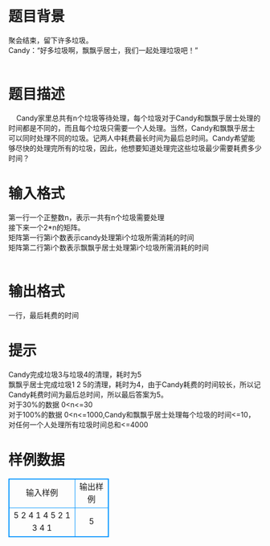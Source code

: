 # 

 
 # 题目背景 
聚会结束，留下许多垃圾。<BR>Candy：“好多垃圾啊，飘飘乎居士，我们一起处理垃圾吧！”<BR><BR> 

 
 # 题目描述 
&nbsp;&nbsp;&nbsp;&nbsp;Candy家里总共有n个垃圾等待处理，每个垃圾对于Candy和飘飘乎居士处理的时间都是不同的，而且每个垃圾只需要一个人处理。当然，Candy和飘飘乎居士可以同时处理不同的垃圾。记两人中耗费最长时间为最后总时间。Candy希望能够尽快的处理完所有的垃圾，因此，他想要知道处理完这些垃圾最少需要耗费多少时间？<BR> 

 
 # 输入格式 
第一行一个正整数n，表示一共有n个垃圾需要处理<BR>接下来一个2*n的矩阵。<BR>矩阵第一行第i个数表示candy处理第i个垃圾所需消耗的时间<BR>矩阵第二行第i个数表示飘飘乎居士处理第i个垃圾所需消耗的时间<BR><BR> 

 
 # 输出格式 
一行，最后耗费的时间<BR> 

 
 # 提示 
Candy完成垃圾3与垃圾4的清理，耗时为5<BR>飘飘乎居士完成垃圾1&nbsp;2&nbsp;5的清理，耗时为4，由于Candy耗费的时间较长，所以记Candy耗费时间为最后总时间，所以最后答案为5。<BR>对于30%的数据&nbsp;0&lt;n&lt;=30<BR>对于100%的数据&nbsp;0&lt;n&lt;=1000,Candy和飘飘乎居士处理每个垃圾的时间&lt;=10，对任何一个人处理所有垃圾时间总和&lt;=4000<BR> 
# 样例数据
<style>
        table,table tr th, table tr td { border:1px solid #0094ff; }
        table { width: 200px; min-height: 25px; line-height: 25px; text-align: center; border-collapse: collapse;}   
    </style>
<table>
	<tr>
		<td>输入样例</td>
		<td>输出样例</td>
	</tr>
<tr><td>5
2 4 1 4 5
2 1 3 4 1
</td><td>5
</td></tr></table>
